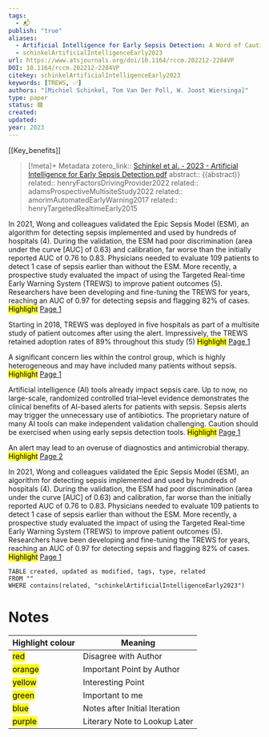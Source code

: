 ```yaml
---
tags:
  - 📬
publish: "true"
aliases:
  - Artificial Intelligence for Early Sepsis Detection: A Word of Caution
  - schinkelArtificialIntelligenceEarly2023
url: https://www.atsjournals.org/doi/10.1164/rccm.202212-2284VP
DOI: 10.1164/rccm.202212-2284VP
citekey: schinkelArtificialIntelligenceEarly2023
keywords: [TREWS, ✅]
authors: "[Michiel Schinkel, Tom Van Der Poll, W. Joost Wiersinga]"
type: paper
status: 🟥
created: 
updated:
year: 2023
---
```


[[Key_benefits]]

> [!meta]+ Metadata
> zotero_link:: [Schinkel et al. - 2023 - Artificial Intelligence for Early Sepsis Detection.pdf](zotero://select/library/items/FA8FRRA7)
> abstract:: {(abstract)}
> related:: henryFactorsDrivingProvider2022
> related:: adamsProspectiveMultisiteStudy2022
> related:: amorimAutomatedEarlyWarning2017
> related:: henryTargetedRealtimeEarly2015


In 2021, Wong and colleagues validated the Epic Sepsis Model (ESM), an algorithm for detecting sepsis implemented and used by hundreds of hospitals (4). During the validation, the ESM had poor discrimination (area under the curve [AUC] of 0.63) and calibration, far worse than the initially reported AUC of 0.76 to 0.83. Physicians needed to evaluate 109 patients to detect 1 case of sepsis earlier than without the ESM. More recently, a prospective study evaluated the impact of using the Targeted Real-time Early Warning System (TREWS) to improve patient outcomes (5). Researchers have been developing and fine-tuning the TREWS for years, reaching an AUC of 0.97 for detecting sepsis and flagging 82% of cases. 
	<mark class="hltr-orange" >Highlight</mark> [Page 1](zotero://open-pdf/library/items/?page=1&annotation=4DXXKZQA)

Starting in 2018, TREWS was deployed in five hospitals as part of a multisite study of patient outcomes after using the alert. Impressively, the TREWS retained adoption rates of 89% throughout this study (5) 
	<mark class="hltr-blue" >Highlight</mark> [Page 1](zotero://open-pdf/library/items/?page=1&annotation=XMGI49PF)

A significant concern lies within the control group, which is highly heterogeneous and may have included many patients without sepsis. 
	<mark class="hltr-yellow" >Highlight</mark> [Page 1](zotero://open-pdf/library/items/?page=1&annotation=4FDZVP3J)

Artificial intelligence (AI) tools already impact sepsis care.   Up to now, no large-scale, randomized controlled trial–level evidence demonstrates the clinical benefits of AI-based alerts for patients with sepsis.   Sepsis alerts may trigger the unnecessary use of antibiotics.   The proprietary nature of many AI tools can make independent validation challenging.   Caution should be exercised when using early sepsis detection tools. 
	<mark class="hltr-yellow" >Highlight</mark> [Page 1](zotero://open-pdf/library/items/?page=1&annotation=E9WLWR4F)

An alert may lead to an overuse of diagnostics and antimicrobial therapy. 
	<mark class="hltr-yellow" >Highlight</mark> [Page 2](zotero://open-pdf/library/items/?page=2&annotation=39AG2C5U)

In 2021, Wong and colleagues validated the Epic Sepsis Model (ESM), an algorithm for detecting sepsis implemented and used by hundreds of hospitals (4). During the validation, the ESM had poor discrimination (area under the curve [AUC] of 0.63) and calibration, far worse than the initially reported AUC of 0.76 to 0.83. Physicians needed to evaluate 109 patients to detect 1 case of sepsis earlier than without the ESM. More recently, a prospective study evaluated the impact of using the Targeted Real-time Early Warning System (TREWS) to improve patient outcomes (5). Researchers have been developing and fine-tuning the TREWS for years, reaching an AUC of 0.97 for detecting sepsis and flagging 82% of cases. 
	<mark class="hltr-orange" >Highlight</mark> [Page 1](zotero://open-pdf/library/items/?page=1&annotation=highlight-p1x209y386)

```dataview
TABLE created, updated as modified, tags, type, related
FROM ""
WHERE contains(related, "schinkelArtificialIntelligenceEarly2023")
```


# Notes

| Highlight colour | Meaning |
|-----|----|
|<mark class="hltr-red">red</mark> | Disagree with Author |
|<mark class="hltr-orange">orange</mark> | Important Point by Author |
|<mark class="hltr-yellow">yellow</mark> | Interesting Point |
|<mark class="hltr-green">green</mark> | Important to me |
|<mark class="hltr-blue">blue</mark> | Notes after Initial Iteration |
|<mark class="hltr-purple">purple</mark> | Literary Note to Lookup Later |
